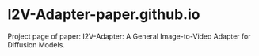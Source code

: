 # I2V-Adapter-paper.github.io
Project page of paper: I2V-Adapter: A General Image-to-Video Adapter for Diffusion Models.
